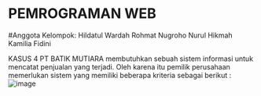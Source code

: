 # PEMROGRAMAN WEB 

#Anggota Kelompok: 
Hildatul Wardah
Rohmat Nugroho
Nurul Hikmah
Kamilia Fidini

KASUS 4
PT BATIK MUTIARA membutuhkan sebuah sistem informasi untuk mencatat penjualan yang
terjadi. Oleh karena itu pemilik perusahaan memerlukan sistem yang memiliki beberapa kriteria
sebagai berikut :
![image](https://user-images.githubusercontent.com/59217256/204085610-0e954282-8aef-437a-9498-a2e3c4a576dd.png)
